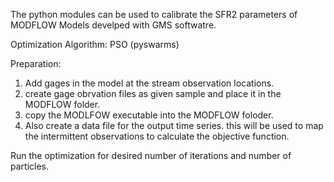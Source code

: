 The python modules can be used to calibrate the SFR2 parameters of MODFLOW Models develped with GMS softwatre.

Optimization Algorithm: PSO (pyswarms)

Preparation:

1. Add gages in the model at the stream observation locations.
2. create gage obrvation files as given sample and place it in the MODFLOW folder.
3. copy the MODLFOW executable into the MODFLOW foloder.
4. Also create a data file for the output time series. this will be used to map the intermittent observations to calculate the objective function.

Run the optimization for desired number of iterations and number of particles.

